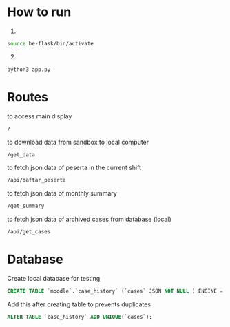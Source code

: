 # How to run
1. 
```bash
source be-flask/bin/activate
```
2.
```bash
python3 app.py
```

# Routes
to access main display
```bash
/
```
to download data from sandbox to local computer
```bash
/get_data
```
to fetch json data of peserta in the current shift
```bash
/api/daftar_peserta
```
to fetch json data of monthly summary
```bash
/get_summary
```
to fetch json data of archived cases from database (local)
```bash
/api/get_cases
```

# Database
Create local database for testing
```SQL
CREATE TABLE `moodle`.`case_history` (`cases` JSON NOT NULL ) ENGINE = InnoDB;
```
Add this after creating table to prevents duplicates
```SQL
ALTER TABLE `case_history` ADD UNIQUE(`cases`);
```